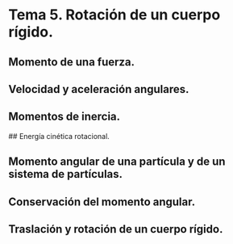 # Tema 5. Rotación de un cuerpo rígido.

## Momento de una fuerza. 
## Velocidad y aceleración angulares.
## Momentos de inercia. 
## Energía cinética rotacional.
## Momento angular de una partícula y de un sistema de partículas.
## Conservación del momento angular.
## Traslación y rotación de un cuerpo rígido.